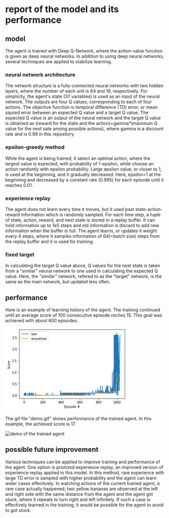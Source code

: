 # report of the model and its performance

## model
The agent is trained with Deep Q-Network,
where the action-value function is given as deep neural networks.
In addition to using deep neural networks,
several techniques are applied to stabilize learning.
### neural network architecture
The network structure is a fully-connected neural networks
with two hidden layers, where the number of each unit is 64 and 16, respectively.
For simplicity, the agent's state (37 variables) is used
as an input of the neural network.
The outputs are four Q values, corresponding to each of four actions.
The objective function is temporal difference (TD) error,
or mean squred error between an expected Q value and a target Q value.
The expected Q value is an output of the neural network
and the target Q value is obtained as (reward for the state and the action)+gamma*(maximum Q value for the next sate among possible actions),
where gamma is a discount rate and is 0.99 in this repository. 
### epsilon-greedy method
While the agent is being trained,
it select an optimal action, where the largest value is expected,
with probability of 1-epsilon,
while choose an action randomly with epsilon probability.
Large epsilon value, or closer to 1, is used at the beginning,
and it gradually decreased.
Here, epsilon=1 at the beginning
and decreased by a constant rate (0.995) for each episode until it reaches 0.01.
### experience replay
The agent does not learn every time it moves,
but it used past state-action-reward information which is randomly sampled.
For each time step, a tuple of state, action, reward, and next state is stored
in a replay buffer.
It can hold information up to 1e5 steps
and old information is discard to add new information when the buffer is full.
The agent learns, or updates it weight every 4 steps,
where it samples information of 64(=batch size) steps from the replay buffer
and it is used for training.
### fixed target
In calculating the target Q value above, Q values for the next state is taken from a "similar" neural network to one used in calculating the expected Q value.
Here, the "similar" network, refered to as the "target" network,
is the same as the main network,
but updated less often.


## performance
Here is an example of learning history of the agent.
The training continued until an average score of 100 consecutive episode
reches 15.
This goal was achieved with about 600 episodes.

![learning history](learning_history.png)

The gif file "demo.gif" shows performance of the trained agent.
In this example, the achieved score is 17.

![demo of the trained agent](demo.gif)

## possible future improvement
Various techniques can be applied to improve training and performance of the agent.
One option is priotized experience replay,
an improved version of experience replay applied in this model.
In this method, rare experience with large TD error is sampled with higher probability
and the agent can learn wider cases effectively.
In watching actions of the current trained agent,
a rare case actually happened;
two yellow bananas are observed
at the left and right side with the same distance from the agent
and the agent got stuck,
where it repeats to turn right and left infinitely.
If such a case is effectively learned in the training,
it would be possible for the agent to avoid to got stuck.



